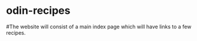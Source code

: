# odin-recipes
#The website will consist of a main index page which will have links to a few recipes.